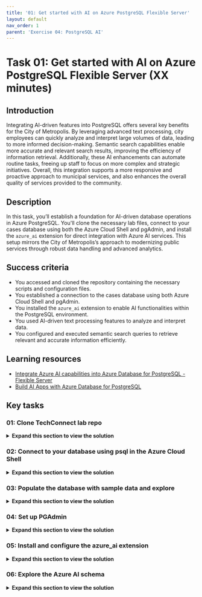 ```yaml
---
title: '01: Get started with AI on Azure PostgreSQL Flexible Server'
layout: default
nav_order: 1
parent: 'Exercise 04: PostgreSQL AI'
---
```


# Task 01: Get started with AI on Azure PostgreSQL Flexible Server (XX minutes)

## Introduction

Integrating AI-driven features into PostgreSQL offers several key benefits for the City of Metropolis. By leveraging advanced text processing, city employees can quickly analyze and interpret large volumes of data, leading to more informed decision-making. Semantic search capabilities enable more accurate and relevant search results, improving the efficiency of information retrieval. Additionally, these AI enhancements can automate routine tasks, freeing up staff to focus on more complex and strategic initiatives. Overall, this integration supports a more responsive and proactive approach to municipal services, and also enhances the overall quality of services provided to the community. 

## Description

In this task, you’ll establish a foundation for AI-driven database operations in Azure PostgreSQL. You'll clone the necessary lab files, connect to your cases database using both the Azure Cloud Shell and pgAdmin, and install the `azure_ai` extension for direct integration with Azure AI services. This setup mirrors the City of Metropolis’s approach to modernizing public services through robust data handling and advanced analytics.

## Success criteria

- You accessed and cloned the repository containing the necessary scripts and configuration files.
- You established a connection to the cases database using both Azure Cloud Shell and pgAdmin.
- You installed the `azure_ai` extension to enable AI functionalities within the PostgreSQL environment.
- You used AI-driven text processing features to analyze and interpret data.
- You configured and executed semantic search queries to retrieve relevant and accurate information efficiently.

## Learning resources

- [Integrate Azure AI capabilities into Azure Database for PostgreSQL - Flexible Server](https://learn.microsoft.com/en-us/azure/postgresql/flexible-server/how-to-integrate-azure-ai)
- [Build AI Apps with Azure Database for PostgreSQL](https://learn.microsoft.com/en-us/training/paths/build-ai-apps-azure-database-postgresql/)
  
## Key tasks

### 01: Clone TechConnect lab repo

 <details markdown="block"> 
  <summary><strong>Expand this section to view the solution</strong></summary> 
   
#### Connection Instructions 

1. Sign in to the virtual machine with the following credentials:

    | Item | Value |
    |:--------|:--------|
    | Username   | **@lab.VirtualMachine(Win11-Pro-Base-VM).Username**   |
    | Password  | **@lab.VirtualMachine(Win11-Pro-Base-VM).Password**   |

    {: .highlight }
    > Select the **Type Text** icon to enter the associated text into the virtual machine. 


#### Clone TechConnect lab repo

The City of Metropolis relies on standardized scripts and templates to manage its data environment. By cloning the TechConnect lab repository, you ensure that everyone follows the same procedures when deploying AI features.
In this task, you'll clone the TechConnect lab repository, which contains the scripts and configuration files needed to configure AI features within an Azure Database for PostgreSQL Flexible Server environment.

1. Open a browser, go to [https://portal.azure.com](https://portal.azure.com), then sign in with your lab credentials:

    | Item | Value |
    |:--------|:--------|
    | Username   | @lab.CloudPortalCredential(User1).Username   |
    | Password  | @lab.CloudPortalCredential(User1).Password   |

1. Select the **Cloud Shell** icon in Azure's global controls to open a new [Cloud Shell](https://learn.microsoft.com/azure/cloud-shell/overview) pane.

    ![Screenshot of the Azure toolbar with the Cloud Shell icon highlighted by a red box.](../../media/12-portal-toolbar-cloud-shell.png)

1. Select **Bash**.

    ![Screenshot of the Azure toolbar with the Cloud Shell icon highlighted by a red box.](../../media/select_bash.png)

1. Select **No storage account required**, select your **Subscription**, then select **Apply**.

    ![Screenshot of the Azure toolbar with the Cloud Shell icon highlighted by a red box.](../../media/select_storage.png)

1. At the Cloud Shell prompt, enter the following to clone the GitHub repo containing exercise resources:

    ```
    git clone https://github.com/Azure-Samples/mslearn-pg-ai.git
    ```

</details> 

### 02: Connect to your database using psql in the Azure Cloud Shell

 <details markdown="block"> 
  <summary><strong>Expand this section to view the solution</strong></summary> 
   
Municipal IT teams often work in varied environments. Using the Azure Cloud Shell ensures secure, consistent access to PostgreSQL resources without requiring local installations or complex VPN setups.
In this task, you’ll connect to the **cases** database on your Azure Database for PostgreSQL flexible server using the [psql command-line utility](https://www.postgresql.org/docs/current/app-psql.html) from the [Azure Cloud Shell](https://learn.microsoft.com/azure/cloud-shell/overview).

1. In the Azure portal, under the **Navigate** section, select **Resource Groups**.

    ![s20lnz6l.jpg](../../media/s20lnz6l.jpg)

1. Select **ResourceGroup1**.
    
1. In the resource group, select the pre-deployed **Azure Database for PostgreSQL Flexible Server** resource.

    ![on8omp7m.jpg](../../media/on8omp7m.jpg)

    {: .warning }
    > It may take 5-10 minutes to start and finish deploying.

    ![u4fenkqc.jpg](../../media/u4fenkqc.jpg)

1. In the left service menu, under **Settings**, select **Databases**.

1. Select **Connect** to the right of the **cases** database.

    ![Screenshot of the Azure Database for PostgreSQL Databases page. Databases and Connect for the cases database are highlighted by red boxes.](../../media/postgresql-cases-database-connect.png)

1. On the **Open New Cloud Shell** dialog, select **Continue**. You won't lose the previously cloned content.

1. At the **Password for user pgAdmin** prompt in the Cloud Shell, enter the password for the **pgAdmin** sign in.

    {: .warning }
    The text cursor for password entry does not move as you type.

    > Password: **passw0rd**

    Once signed in, the **psql** prompt for the **cases** database is displayed.

    ![kn2r0ihw.jpg](../../media/kn2r0ihw.jpg)

1. You'll continue working in the Cloud Shell throughout the remainder of this exercise, so it may be helpful to select the **Maximize** button at the upper right of the pane.

    ![Screenshot of the Azure Cloud Shell pane with the Maximize button highlighted by a red box.](../../media/azure-cloud-shell-pane-maximize-new.png)

</details>    

### 03: Populate the database with sample data and explore

 <details markdown="block"> 
  <summary><strong>Expand this section to view the solution</strong></summary> 

Before configuring AI services, the City of Metropolis needs relevant test data. By creating tables and inserting sample records, officials can validate the AI features on realistic data (for example, legal cases or citizen service requests).
In this task, you'll add a couple of tables to the **cases** database and populate them with sample data so you have information to work with as you review the extension's functionality.

1. Run the following commands to create the **cases** tables for storing law cases data:

    ```
    \i mslearn-pg-ai/Setup/SQLScript/initialize_dataset.sql;
    ```

1. Enter the following command to allow the extended display to be automatically applied:

    ```
    \x auto
    ```

    {: .important }
    >Enabling the extended display for query results in psql improves the readability of output for subsequent commands. 

1. Retrieve a sample of data from the **cases** table. This allows you to examine the structure and content of the data stored in the database.

    ```
    SELECT * FROM cases
    LIMIT 1;
    ```

    ![5glolknh.jpg](../../media/5glolknh.jpg)

</details>    

### 04: Set up PGAdmin

 <details markdown="block"> 
  <summary><strong>Expand this section to view the solution</strong></summary> 

Beyond command-line interfaces, the City of Metropolis benefits from a graphical tool for easier database management. pgAdmin streamlines administrative tasks, letting staff quickly configure AI capabilities.
In this task, after verifying connections via the Azure Cloud Shell, you'll switch to [pgAdmin](https://www.pgadmin.org/) — a robust, open-source platform for PostgreSQL administration and development. This step accelerates the city’s ability to configure and manage AI features.

Using pgAdmin makes it easier to explore the output and understand how the AI features work in PostgreSQL. 

1. Open a new tab, then go to [https://portal.azure.com](https://portal.azure.com).

1. Under **Navigate**, select **Resource Groups**.

1. Select **ResourceGroup1**.

1. In the resource group, select the **Azure Database for PostgreSQL Flexible Server** resource.

    ![on8omp7m.jpg](../../media/on8omp7m.jpg)

1. Paste the value of **Server name** into the below text box. This will be used to connect to the server.

    @lab.TextBox(PGHOST)

    ![bpkrinpa.jpg](../../media/bpkrinpa.jpg)

1. On the service menu, under **Settings**, select **Connect**. Follow instructions in Azure Portal on how to connect to pgAdmin.

    ![Connecting to pgAdmin from Azure](../../media/pgAdmin-from-azure.png)

    {: .highlight }
    > pgAdmin is already installed on your VM.

1. On your VM's desktop, open **pgAdmin 4 v8**.

1. In the pgAdmin 4 interface, on the left side browser tree, right-click **Servers**, select **Register**, then select **Server**.

    ![9qpdmqu5.jpg](../../media/9qpdmqu5.jpg)

1. On the **Register - Server** window, in the **Name** field, enter Azure Database for PostgreSQL.

1. Select the **Connection** tab, then enter the following:

    | Item | Value |
    |:--------|:--------|
    | Host name/address  | @lab.Variable(PGHOST)   |
    | Port  | **5432**   |
    | Maintenance database  | cases   |
    | Username  | pgAdmin   |
    | Password  | passw0rd   |

    ![hcqnvf0c.jpg](../../media/hcqnvf0c.jpg)

1. Select **Save** on the bottom right to save the server registration. pgAdmin 4 will establish the connection.

    {: .note }
    > Once connected, you can expand the server in the left side browser tree to view databases, schemas, and tables. You can also interact with the server using the built-in query tool and manage your database objects.

1. On the left side browser tree, expand **Azure Database for PostgreSQL**, then expand **Databases**, then select **cases**.

    ![au30uz1r.jpg](../../media/au30uz1r.jpg)

1. With **cases** selected, select the **Query Tool** button at the top of that pane to start working with queries in the upcoming sections.

    ![6wsuu6m6.jpg](../../media/6wsuu6m6.jpg)

</details>    

### 05: Install and configure the azure_ai extension

 <details markdown="block"> 
  <summary><strong>Expand this section to view the solution</strong></summary> 

For advanced data processing, Metropolis must integrate Azure AI services directly within PostgreSQL. The `azure_ai` extension allows seamless interaction with Azure OpenAI and Azure AI Language services.
In this task, you will install the **azure_ai** extension into your database and set up connections to your Azure AI Services resources. Doing so enables direct communication for automated text analysis, summarizations, and more.

{: .note }
> You'll use **pgAdmin** for the following steps.

<!--Before using the **azure_ai** extension, you must install it into your database and configure it to connect to your Azure AI Services resources. The **azure_ai** extension allows you to integrate the Azure OpenAI and Azure AI Language services into your database. -->

{: .important }
> Before an extension can be installed and used in an Azure Database for PostgreSQL flexible server database, it must be added to the server's **allowlist**, as described in [how to use PostgreSQL extensions](https://learn.microsoft.com/azure/postgresql/flexible-server/concepts-extensions#how-to-use-postgresql-extensions).

To enable the extension in your database, follow these steps:

1. Enter the following command in the pgAdmin **Query** pane. 

    ```
    SHOW azure.extensions;
    ```

    {: .note }
    > This verifies the **azure_ai**, **vector**, **age** and **pg_diskann** extensions were successfully added to your server's **allowlist** by the Bicep deployment script that ran when setting up your environment.

1. Select the **Execute script** button.

    ![9es8tm4z.jpg](../../media/9es8tm4z.jpg)

1. Your output will look similar to the following:

    ![4rrxndst.jpg](../../media/4rrxndst.jpg)

1. Install the **azure_ai** extension using the [CREATE EXTENSION](https://www.postgresql.org/docs/current/sql-createextension.html) command. Overwrite the previous query used with the following:

    ```
    CREATE EXTENSION IF NOT EXISTS azure_ai;
    ```

{: .important }
> **CREATE EXTENSION** loads a new extension into the database by running its script file. This script typically creates new SQL objects such as functions, data types, and schemas. An error is thrown if an extension of the same name already exists. Adding **IF NOT EXISTS** allows the command to execute without throwing an error if it’s already installed.

![1rbkb707.jpg](../../media/1rbkb707.jpg)

</details> 

### 06: Explore the Azure AI schema

 <details markdown="block"> 
  <summary><strong>Expand this section to view the solution</strong></summary> 
   
 Metropolis’s IT department needs to understand how AI services function within PostgreSQL to effectively manage user queries and automate tasks.

The **azure_ai** schema provides the framework for directly interacting with Azure AI and ML services from your database. It contains functions for setting up connections to those services and retrieving them from the **settings** table, also hosted in the same schema. The **settings** table provides secure storage in the database for endpoints and keys associated with your Azure AI and ML services.

{: .important }
> Review the schema: [Configure the azure_ai extension](https://learn.microsoft.com/en-us/azure/postgresql/flexible-server/generative-ai-azure-overview#configure-the-azure_ai-extension)

- Review the functions defined in the **azure_ai** schema. 

| Schema |  Name  | Result data type | Argument data types | Type  |
|:----------|:-------------|:------------------|:----------------------|:------|
|  azure_ai | get_setting | text      | key text      | func |
|  azure_ai | set_setting | void      | key text, value text | func |
|  azure_ai | version  | text      |           | func |

{: .important }
> Because the connection information for Azure AI services, including API keys, is stored in a configuration table in the database, the **azure_ai** extension defines a role called **azure_ai_settings_manager** to ensure this information is protected and accessible only to users who have been assigned that role. This role enables reading and writing of settings related to the extension. 

---

#### Explore the Azure AI functions

Only members of the **azure_ai_settings_manager** role can invoke the **azure_ai.get_setting()** and **azure_ai.set_setting()** functions. In an Azure Database for PostgreSQL flexible server, all admin users (those with the **azure_pg_admin** role assigned) are also assigned the **azure_ai_settings_manager** role.

Once these settings are properly configured, Metropolis can quickly integrate cognitive services—for example, to process lengthy legal documents or citizen requests—directly in its database.

To demonstrate how you use the **azure_ai.set_setting()** and **azure_ai.get_setting()** functions, configure the connection with your Azure OpenAI resource.

1. Go to the tab where Cloud Shell is open, minimize the Cloud Shell pane, then select the **ResourceGroup1** breadcrumb link.

    ![r46paieg.jpg](../../media/r46paieg.jpg)

1. Select the **Azure OpenAI** resource.

    ![jo30kfup.jpg](../../media/jo30kfup.jpg)

1. On the Azure OpenAI resource page, in the service menu, under the **Resource Management** section, select **Keys and Endpoint**.

1. Enter the value for **KEY 1** in the below textbox:

    `@lab.TextBox(API_KEY)`

1. Enter the value for **Endpoint**:

    `@lab.TextBox(ENDPOINT)`

    ![Screenshot of the Azure OpenAI service's Keys and Endpoints page is displayed, with the KEY 1 and Endpoint copy buttons highlighted by red boxes.](./instructions282962/azure-openai-keys-and-endpoints.png)

    {: .important }
    > You can use either **KEY 1** or **KEY 2**. Always having two keys allows you to securely rotate and regenerate keys without causing service disruption.

1. Once you have your endpoint and key, maximize the **pgAdmin** window.

1. Enter the following in the **Query** pane to add your values to the configuration table:

    ```sql
    SELECT azure_ai.set_setting('azure_openai.endpoint', '@lab.Variable(ENDPOINT)');
    SELECT azure_ai.set_setting('azure_openai.subscription_key', '@lab.Variable(API_KEY)');
    ```

    {: .warning }
    > This code block uses your input from the above text boxes for **KEY 1** and **Endpoint**. 

1. Select the **Execute script** button on the toolbar. The input and output should look similar to the following.

    ![ew9kd8ez.jpg](../../media/ew9kd8ez.jpg)

1. Verify the settings were written into the **azure_ai.settings** table. Enter the following, then select **Execute script**:

    ```sql
    SELECT azure_ai.get_setting('azure_openai.endpoint');
    ```

1. Enter the following, then select **Execute script**:

    ```sql
    SELECT azure_ai.get_setting('azure_openai.subscription_key');
    ```

    ![h9dxoetd.jpg](../../media/h9dxoetd.jpg)

    The **azure_ai** extension is now connected to your Azure OpenAI account.

---

#### Review the Azure OpenAI schema

The **azure_openai** schema provides the ability to integrate the creation of vector embedding of text values into your database using Azure OpenAI. Using this schema, you can [generate embeddings with Azure OpenAI](https://learn.microsoft.com/azure/ai-services/openai/how-to/embeddings) directly from the database to create vector representations of input text, which can then be used in vector similarity searches, as well as consumed by machine learning models. 

The schema contains a single function, **create_embeddings()**, with two overloads. One overload accepts a single input string, and the other expects an array of input strings.

Review the details of the functions in the **azure_openai** schema: [Configure OpenAI endpoint and key](https://learn.microsoft.com/en-us/azure/postgresql/flexible-server/generative-ai-azure-openai#configure-openai-endpoint-and-key)

The documentation shows the two overloads of the **azure_openai.create_embeddings()** function, allowing you to review the differences between the two versions of the function and the types they return. 

1. Enter the following query and select **Execute script**:

    ```sql
    SELECT azure_openai.create_embeddings('text-embedding-3-small', 'Sample text for PostgreSQL Lab') AS vector;
    ```

    ![3204fmnv.jpg](../../media/3204fmnv.jpg)

    {: .note }
    > This is a simplified example of using the function, creating a vector embedding for a sample query. The **deployment_name** parameter is set to **embedding**, which is the name of the deployment of the **text-embedding-3-small** model in your Azure OpenAI service. 


{: .important }
>[Embeddings](https://learn.microsoft.com/azure/postgresql/flexible-server/generative-ai-overview#embeddings) are a concept in machine learning and natural language processing (NLP) that involves representing objects such as words, documents, or entities, as [vectors](https://learn.microsoft.com/azure/postgresql/flexible-server/generative-ai-overview#vectors) in a multi-dimensional space.
>
> Embeddings allow machine learning models to evaluate how closely two pieces of information are related. This technique efficiently identifies relationships and similarities between data, allowing algorithms to identify patterns and make accurate predictions.
>
> The **azure_ai** extension allows you to generate embeddings for input text. To enable the generated vectors to be stored alongside the rest of your data in the database, you must install and [enable the vector extension](https://learn.microsoft.com/azure/postgresql/flexible-server/how-to-use-pgvector#enable-extension). However, that’s outside the scope of this exercise.

</details> 
